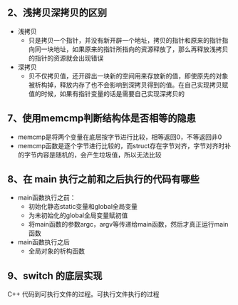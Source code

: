 ## 2、浅拷贝深拷贝的区别

- 浅拷贝
  - 只是拷贝一个指针，并没有新开辟一个地址，拷贝的指针和原来的指针指向同一块地址，如果原来的指针所指向的资源释放了，那么再释放浅拷贝的指针的资源就会出现错误
- 深拷贝
  - 贝不仅拷贝值，还开辟出一块新的空间用来存放新的值，即使原先的对象被析构掉，释放内存了也不会影响到深拷贝得到的值。在自己实现拷贝赋值的时候，如果有指针变量的话是需要自己实现深拷贝的


## 7、使用memcmp判断结构体是否相等的隐患

- memcmp是将两个变量在底层按字节进行比较，相等返回0，不等返回非0
- memcmp函数是逐个字节进行比较的，而struct存在字节对齐，字节对齐时补的字节内容是随机的，会产生垃圾值，所以无法比较

## 8、在 main 执行之前和之后执行的代码有哪些

- main函数执行之前：
  - 初始化静态static变量和global全局变量
  - 为未初始化的global全局变量赋初值
  - 将main函数的参数argc，argv等传递给main函数，然后才真正运行main函数
- main函数执行之后
  - 全局对象的析构函数

## 9、switch 的底层实现

 C++ 代码到可执行文件的过程。可执行文件执行的过程
